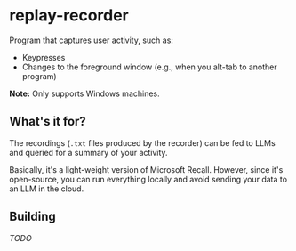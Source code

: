 # replay-recorder

Program that captures user activity, such as:

- Keypresses
- Changes to the foreground window (e.g., when you alt-tab to another program)

**Note:** Only supports Windows machines.

## What's it for?

The recordings (`.txt` files produced by the recorder) can be fed to LLMs and queried for a summary of your activity.

Basically, it's a light-weight version of Microsoft Recall. However, since it's open-source, you can run everything locally and avoid sending your data to an LLM in the cloud.

## Building

_TODO_
